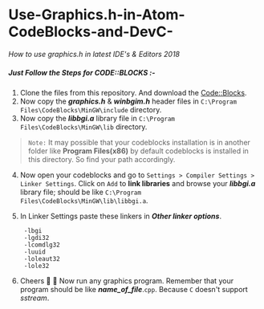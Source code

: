 # Use-Graphics.h-in-Atom-CodeBlocks-and-DevC-
*How to use graphics.h in latest IDE's &amp; Editors 2018*

##### Just Follow the Steps for CODE::BLOCKS :-

1. Clone the files from this repository. And download the [Code::Blocks](http://sourceforge.net/projects/codeblocks/files/Binaries/17.12/Windows/codeblocks-17.12mingw-setup.exe). 
2. Now copy the __*graphics.h*__ & __*winbgim.h*__ header files in ```C:\Program Files\CodeBlocks\MinGW\include``` directory.
3. Now copy the __*libbgi.a*__ library file in ```C:\Program Files\CodeBlocks\MinGW\lib``` directory. 
> ```Note:``` It may possible that your codeblocks installation is in another folder like **Program Files(x86)** by default codeblocks is installed in this directory. So find your path accordingly.
4. Now open your codeblocks and go to ```Settings > Compiler Settings > Linker Settings```. Click on ```Add``` to **link libraries** and browse your __*libbgi.a*__ library file; should be like ```C:\Program Files\CodeBlocks\MinGW\lib\libbgi.a```.
5. In Linker Settings paste these linkers in __*Other linker options*__.

        -lbgi
        -lgdi32
        -lcomdlg32
        -luuid
        -loleaut32
        -lole32
6. Cheers :tada: :metal: Now run any graphics program. Remember that your program should be like __*name_of_file*__.```cpp```. Because ```C``` doesn't support *sstream*.
    

    
    
    
    
    
    
    
